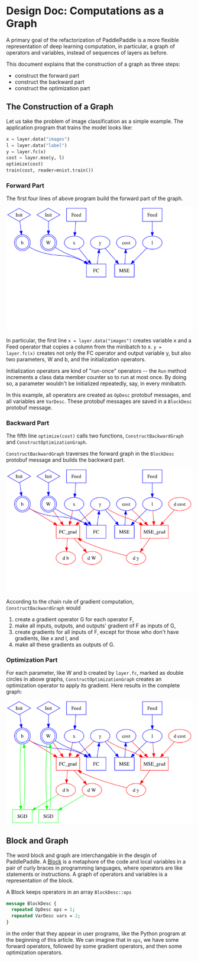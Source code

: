 # Design Doc: Computations as a Graph

A primary goal of the refactorization of PaddlePaddle is a more flexible representation of deep learning computation, in particular, a graph of operators and variables, instead of sequences of layers as before.

This document explains that the construction of a graph as three steps:

- construct the forward part
- construct the backward part
- construct the optimization part

## The Construction of a Graph

Let us take the problem of image classification as a simple example.  The application program that trains the model looks like:

```python
x = layer.data("images")
l = layer.data("label")
y = layer.fc(x)
cost = layer.mse(y, l)
optimize(cost)
train(cost, reader=mnist.train())
```

### Forward Part

The first four lines of above program build the forward part of the graph.

![](images/graph_construction_example_forward_only.png)

In particular, the first line `x = layer.data("images")` creates variable x and a Feed operator that copies a column from the minibatch to x.  `y = layer.fc(x)` creates not only the FC operator and output variable y, but also two parameters, W and b, and the initialization operators.

Initialization operators are kind of "run-once" operators -- the `Run` method increments a class data member counter so to run at most once.  By doing so, a parameter wouldn't be initialized repeatedly, say, in every minibatch.

In this example, all operators are created as `OpDesc` protobuf messages, and all variables are `VarDesc`.  These protobuf messages are saved in a `BlockDesc` protobuf message.

### Backward Part

The fifth line `optimize(cost)` calls two functions, `ConstructBackwardGraph` and `ConstructOptimizationGraph`.

`ConstructBackwardGraph` traverses the forward graph in the `BlockDesc` protobuf message and builds the backward part.

![](images/graph_construction_example_forward_backward.png)

According to the chain rule of gradient computation, `ConstructBackwardGraph` would

1. create a gradient operator G for each operator F,
1. make all inputs, outputs, and outputs' gradient of F as inputs of G,
1. create gradients for all inputs of F, except for those who don't have gradients, like x and l, and
1. make all these gradients as outputs of G.

### Optimization Part

For each parameter, like W and b created by `layer.fc`, marked as double circles in above graphs, `ConstructOptimizationGraph` creates an optimization operator to apply its gradient.  Here results in the complete graph:

![](images/graph_construction_example_all.png)

## Block and Graph

The word block and graph are interchangable in the desgin of PaddlePaddle.  A [Block](https://github.com/PaddlePaddle/Paddle/pull/3708) is a metaphore of the code and local variables in a pair of curly braces in programming languages, where operators are like statements or instructions.  A graph of operators and variables is a representation of the block.

A Block keeps operators in an array `BlockDesc::ops`

```protobuf
message BlockDesc {
  repeated OpDesc ops = 1;
  repeated VarDesc vars = 2;
}
```

in the order that they appear in user programs, like the Python program at the beginning of this article.  We can imagine that in `ops`,  we have some forward operators, followed by some gradient operators, and then some optimization operators.
